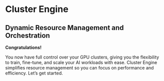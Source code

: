 # Cluster Engine

## Dynamic Resource Management and Orchestration

**Congratulations!** 

You now have full control over your GPU clusters, giving you the flexibility to train, fine-tune, and scale your AI workloads with ease. Cluster Engine simplifies resource management so you can focus on performance and efficiency. Let’s get started.